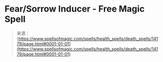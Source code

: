 <!--yml

category: 未分类

date: 2024-06-12 18:53:05

-->

# **Fear/Sorrow Inducer** - Free Magic Spell

> 来源：[https://www.spellsofmagic.com/spells/health_spells/death_spells/14179/page.html#0001-01-01](https://www.spellsofmagic.com/spells/health_spells/death_spells/14179/page.html#0001-01-01)
